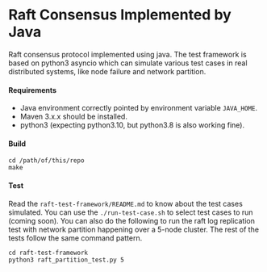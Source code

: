 # Raft Consensus Implemented by Java

Raft consensus protocol implemented using java. The test framework is based on python3 asyncio which can simulate various test cases in real distributed systems, like node failure and network partition. 

#### Requirements

- Java environment correctly pointed by environment variable `JAVA_HOME`.
- Maven 3.x.x should be installed.
- python3 (expecting python3.10, but python3.8 is also working fine).

#### Build

```
cd /path/of/this/repo
make
```

#### Test

Read the `raft-test-framework/README.md` to know about the test cases simulated. You can use the `./run-test-case.sh` to select test cases to run (coming soon). You can also do the following to run the raft log replication test with network partition happening over a 5-node cluster. The rest of the tests follow the same command pattern. 

```
cd raft-test-framework
python3 raft_partition_test.py 5
```